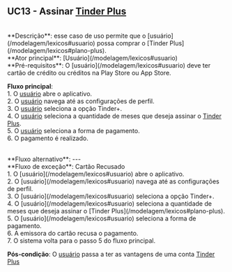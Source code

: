 ## UC13 - Assinar [Tinder Plus](/modelagem/lexicos#plano-plus)

<br />
**Descrição**: esse caso de uso permite que o [usuário](/modelagem/lexicos#usuario) possa comprar o [Tinder Plus](/modelagem/lexicos#plano-plus).

<br />
**Ator principal**: [Usuário](/modelagem/lexicos#usuario)

<br />
**Pré-requisitos**: O [usuário](/modelagem/lexicos#usuario) deve ter cartão de crédito ou créditos na Play Store ou App Store.

**Fluxo principal**:
<br /> 1. O [usuário](/modelagem/lexicos#usuario) abre o aplicativo.
<br /> 2. O [usuário](/modelagem/lexicos#usuario) navega até as configurações de perfil.
<br /> 3. O [usuário](/modelagem/lexicos#usuario) seleciona a opção Tinder+.
<br /> 4. O [usuário](/modelagem/lexicos#usuario) seleciona a quantidade de meses que deseja assinar o [Tinder Plus](/modelagem/lexicos#plano-plus).
<br /> 5. O [usuário](/modelagem/lexicos#usuario) seleciona a forma de pagamento.
<br /> 6. O pagamento é realizado.

<br />
**Fluxo alternativo**: ---

<br />
**Fluxo de exceção**: Cartão Recusado
<br /> 1. O [usuário](/modelagem/lexicos#usuario) abre o aplicativo.
<br /> 2. O [usuário](/modelagem/lexicos#usuario) navega até as configurações de perfil.
<br /> 3. O [usuário](/modelagem/lexicos#usuario) seleciona a opção Tinder+.
<br /> 4. O [usuário](/modelagem/lexicos#usuario) seleciona a quantidade de meses que deseja assinar o [Tinder Plus](/modelagem/lexicos#plano-plus).
<br /> 5. O [usuário](/modelagem/lexicos#usuario) seleciona a forma de pagamento.
<br /> 6. A emissora do cartão recusa o pagamento.
<br /> 7. O sistema volta para o passo 5 do fluxo principal.

**Pós-condição**: O [usuário](/modelagem/lexicos#usuario) passa a ter as vantagens de uma conta [Tinder Plus](/modelagem/lexicos#plano-plus)
